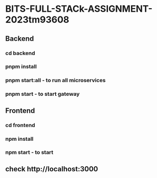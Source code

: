 # BITS-FULL-STACk-ASSIGNMENT-2023tm93608

## Backend
  ### cd backend
  ### pnpm install  
  ### pnpm start:all - to run all microservices
  ### pnpm start - to start gateway


## Frontend
### cd frontend
### npm install  
### npm start - to start


## check http://localhost:3000
